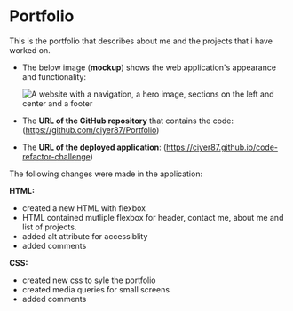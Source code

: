# Portfolio

This is the portfolio that describes about me and the projects that i have worked on.  

* The below image (**mockup**) shows the web application's appearance and functionality:

  ![A website with a navigation, a hero image, sections on the left and center and a footer](assets/images/challenge1-screenshot.png)
  
*  The **URL of the GitHub repository** that contains the code: (https://github.com/ciyer87/Portfolio) 
*  The **URL of the deployed application**: (https://ciyer87.github.io/code-refactor-challenge)

The following changes were made in the application:

**HTML:**


* created a new HTML with flexbox
* HTML contained mutliple flexbox for header, contact me, about me and list of projects.
* added alt attribute for accessiblity
* added comments


**CSS:**

* created new css to syle the portfolio
* created media queries for small screens
* added comments

